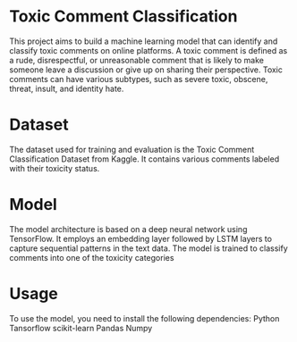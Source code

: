 # Toxic Comment Classification
This project aims to build a machine learning model that can identify and classify toxic comments on online platforms. A toxic comment is defined as a rude, disrespectful, or unreasonable comment that is likely to make someone leave a discussion or give up on sharing their perspective. Toxic comments can have various subtypes, such as severe toxic, obscene, threat, insult, and identity hate.
# Dataset
The dataset used for training and evaluation is the Toxic Comment Classification Dataset from Kaggle. It contains various comments labeled with their toxicity status.
# Model
The model architecture is based on a deep neural network using TensorFlow. It employs an embedding layer followed by LSTM layers to capture sequential patterns in the text data. The model is trained to classify comments into one of the toxicity categories
# Usage
To use the model, you need to install the following dependencies:
Python 
Tansorflow
scikit-learn
Pandas
Numpy
